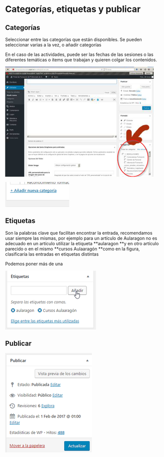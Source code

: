 
# Categorías, etiquetas y publicar

## Categorías

Seleccionar entre las categorías que están disponibles. Se pueden seleccionar varias a la vez, o añadir categorías

En el caso de las actividades, puede ser las fechas de las sesiones o las diferentes temáticas o items que trabajan y quieren colgar los contenidos.


![](img/categoriasWP.png)


![](img/categoria2.png)

## Etiquetas

Son la palabras clave que facilitan encontrar la entrada, recomendamos usar siempre las mismas, por ejemplo para un artículo de Aularagon no es adecuado en un artículo utilizar la etiqueta **aularagon **y en otro artículo parecido o en el mismo **cursos Aulaaragón **como en la figura, clasificaría las entradas en etiquetas distintas

Podemos poner más de una


![](img/etiquetas.png)

## Publicar


![](img/publicar.png)

